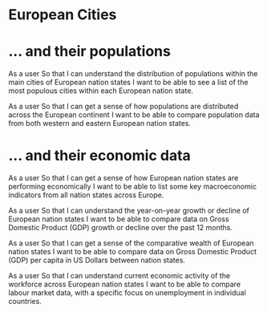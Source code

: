 # European Cities

# ... and their populations

As a user
So that I can understand the distribution of populations within the main cities of European nation states
I want to be able to see a list of the most populous cities within each European nation state.

As a user
So that I can get a sense of how populations are distributed across the European continent
I want to be able to compare population data from both western and eastern European nation states.

# ... and their economic data

As a user
So that I can get a sense of how European nation states are performing economically
I want to be able to list some key macroeconomic indicators from all nation states across Europe.

As a user
So that I can understand the year-on-year growth or decline of European nation states
I want to be able to compare data on Gross Domestic Product (GDP) growth or decline over the past 12 months.

As a user
So that I can get a sense of the comparative wealth of European nation states
I want to be able to compare data on Gross Domestic Product (GDP) per capita in US Dollars between nation states.

As a user
So that I can understand current economic activity of the workforce across European nation states
I want to be able to compare labour market data, with a specific focus on unemployment in individual countries.
